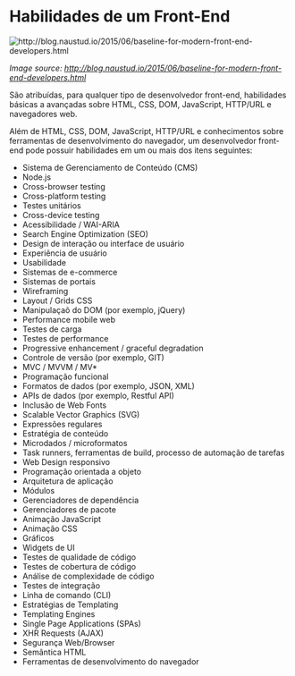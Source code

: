 # Habilidades de um Front-End

![](../images/front-end-skills.png "http://blog.naustud.io/2015/06/baseline-for-modern-front-end-developers.html")

<cite>Image source: <a href="http://blog.naustud.io/2015/06/baseline-for-modern-front-end-developers.html">http://blog.naustud.io/2015/06/baseline-for-modern-front-end-developers.html</a></cite>

São atribuídas, para qualquer tipo de desenvolvedor front-end, habilidades básicas a avançadas sobre HTML, CSS, DOM, JavaScript, HTTP/URL e navegadores web.

Além de HTML, CSS, DOM, JavaScript, HTTP/URL e conhecimentos sobre  ferramentas de desenvolvimento do navegador, um desenvolvedor front-end pode possuir habilidades em um ou mais dos itens seguintes:

* Sistema de Gerenciamento de Conteúdo (CMS)
* Node.js
* Cross-browser testing
* Cross-platform testing
* Testes unitários
* Cross-device testing
* Acessibilidade / WAI-ARIA
* Search Engine Optimization (SEO)
* Design de interação ou interface de usuário
* Experiência de usuário
* Usabilidade
* Sistemas de e-commerce
* Sistemas de portais
* Wireframing
* Layout / Grids CSS
* Manipulaçaõ do DOM (por exemplo, jQuery)
* Performance mobile web
* Testes de carga
* Testes de performance
* Progressive enhancement / graceful degradation
* Controle de versão (por exemplo, GIT)
* MVC / MVVM / MV*
* Programação funcional
* Formatos de dados (por exemplo, JSON, XML)
* APIs de dados (por exemplo, Restful API)
* Inclusão de Web Fonts
* Scalable Vector Graphics (SVG)
* Expressões regulares
* Estratégia de conteúdo
* Microdados / microformatos
* Task runners, ferramentas de build, processo de automação de tarefas
* Web Design responsivo
* Programação orientada a objeto
* Arquitetura de aplicação
* Módulos
* Gerenciadores de dependência
* Gerenciadores de pacote
* Animação JavaScript
* Animação CSS
* Gráficos
* Widgets de UI
* Testes de qualidade de código
* Testes de cobertura de código
* Análise de complexidade de código
* Testes de integração
* Linha de comando (CLI)
* Estratégias de Templating
* Templating Engines
* Single Page Applications (SPAs)
* XHR Requests (AJAX)
* Segurança Web/Browser
* Semântica HTML
* Ferramentas de desenvolvimento do navegador
